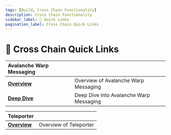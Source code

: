 ```yaml
---
tags: [Build, Cross Chain Functionality]
description: Cross Chain Functionality
sidebar_label: 🔗 Quick Links
pagination_label: Cross Chain Quick Links
---
```


# 🔗 Cross Chain Quick Links

| Avalanche Warp Messaging                             |                                         |
| :--------------------------------------------------- | :-------------------------------------- |
| [**Overview**](/build/cross-chain/awm/overview.md)   | Overview of Avalanche Warp Messaging    |
| [**Deep Dive**](/build/cross-chain/awm/deep-dive.md) | Deep Dive into Avalanche Warp Messaging |

| Teleporter                                                |                        |
| :-------------------------------------------------------- | :--------------------- |
| [**Overview**](/build/cross-chain/teleporter/overview.md) | Overview of Teleporter |
